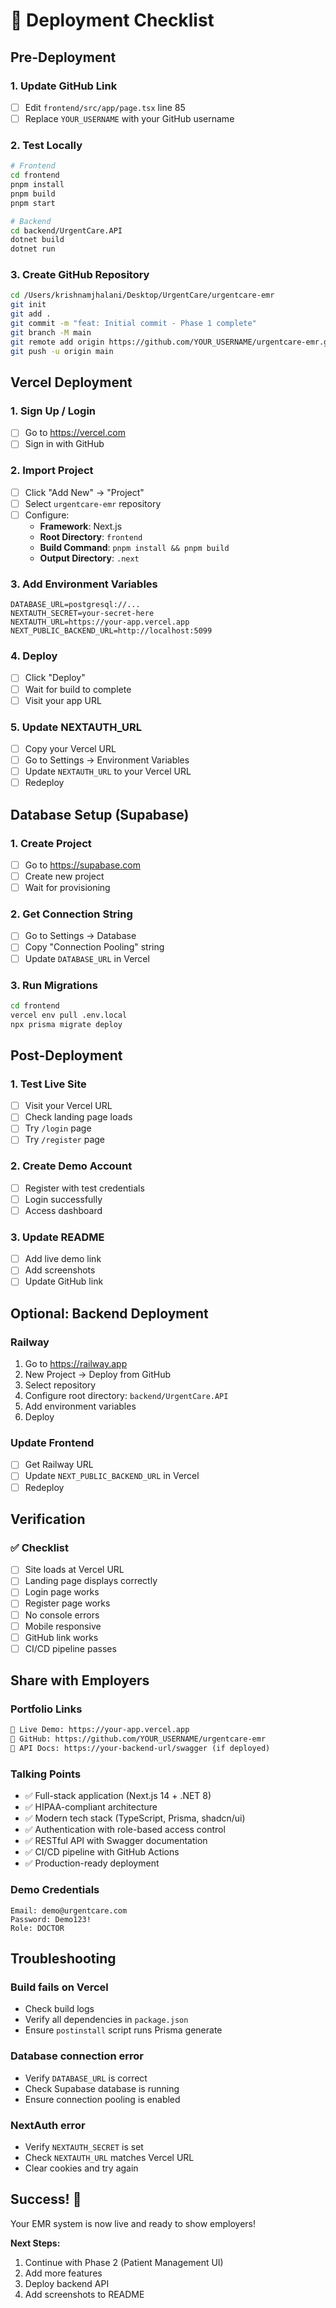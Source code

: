# 🚀 Deployment Checklist

## Pre-Deployment

### 1. Update GitHub Link
- [ ] Edit `frontend/src/app/page.tsx` line 85
- [ ] Replace `YOUR_USERNAME` with your GitHub username

### 2. Test Locally
```bash
# Frontend
cd frontend
pnpm install
pnpm build
pnpm start

# Backend
cd backend/UrgentCare.API
dotnet build
dotnet run
```

### 3. Create GitHub Repository
```bash
cd /Users/krishnamjhalani/Desktop/UrgentCare/urgentcare-emr
git init
git add .
git commit -m "feat: Initial commit - Phase 1 complete"
git branch -M main
git remote add origin https://github.com/YOUR_USERNAME/urgentcare-emr.git
git push -u origin main
```

## Vercel Deployment

### 1. Sign Up / Login
- [ ] Go to https://vercel.com
- [ ] Sign in with GitHub

### 2. Import Project
- [ ] Click "Add New" → "Project"
- [ ] Select `urgentcare-emr` repository
- [ ] Configure:
  - **Framework**: Next.js
  - **Root Directory**: `frontend`
  - **Build Command**: `pnpm install && pnpm build`
  - **Output Directory**: `.next`

### 3. Add Environment Variables
```env
DATABASE_URL=postgresql://...
NEXTAUTH_SECRET=your-secret-here
NEXTAUTH_URL=https://your-app.vercel.app
NEXT_PUBLIC_BACKEND_URL=http://localhost:5099
```

### 4. Deploy
- [ ] Click "Deploy"
- [ ] Wait for build to complete
- [ ] Visit your app URL

### 5. Update NEXTAUTH_URL
- [ ] Copy your Vercel URL
- [ ] Go to Settings → Environment Variables
- [ ] Update `NEXTAUTH_URL` to your Vercel URL
- [ ] Redeploy

## Database Setup (Supabase)

### 1. Create Project
- [ ] Go to https://supabase.com
- [ ] Create new project
- [ ] Wait for provisioning

### 2. Get Connection String
- [ ] Go to Settings → Database
- [ ] Copy "Connection Pooling" string
- [ ] Update `DATABASE_URL` in Vercel

### 3. Run Migrations
```bash
cd frontend
vercel env pull .env.local
npx prisma migrate deploy
```

## Post-Deployment

### 1. Test Live Site
- [ ] Visit your Vercel URL
- [ ] Check landing page loads
- [ ] Try `/login` page
- [ ] Try `/register` page

### 2. Create Demo Account
- [ ] Register with test credentials
- [ ] Login successfully
- [ ] Access dashboard

### 3. Update README
- [ ] Add live demo link
- [ ] Add screenshots
- [ ] Update GitHub link

## Optional: Backend Deployment

### Railway
1. Go to https://railway.app
2. New Project → Deploy from GitHub
3. Select repository
4. Configure root directory: `backend/UrgentCare.API`
5. Add environment variables
6. Deploy

### Update Frontend
- [ ] Get Railway URL
- [ ] Update `NEXT_PUBLIC_BACKEND_URL` in Vercel
- [ ] Redeploy

## Verification

### ✅ Checklist
- [ ] Site loads at Vercel URL
- [ ] Landing page displays correctly
- [ ] Login page works
- [ ] Register page works
- [ ] No console errors
- [ ] Mobile responsive
- [ ] GitHub link works
- [ ] CI/CD pipeline passes

## Share with Employers

### Portfolio Links
```markdown
🔗 Live Demo: https://your-app.vercel.app
📂 GitHub: https://github.com/YOUR_USERNAME/urgentcare-emr
📖 API Docs: https://your-backend-url/swagger (if deployed)
```

### Talking Points
- ✅ Full-stack application (Next.js 14 + .NET 8)
- ✅ HIPAA-compliant architecture
- ✅ Modern tech stack (TypeScript, Prisma, shadcn/ui)
- ✅ Authentication with role-based access control
- ✅ RESTful API with Swagger documentation
- ✅ CI/CD pipeline with GitHub Actions
- ✅ Production-ready deployment

### Demo Credentials
```
Email: demo@urgentcare.com
Password: Demo123!
Role: DOCTOR
```

## Troubleshooting

### Build fails on Vercel
- Check build logs
- Verify all dependencies in `package.json`
- Ensure `postinstall` script runs Prisma generate

### Database connection error
- Verify `DATABASE_URL` is correct
- Check Supabase database is running
- Ensure connection pooling is enabled

### NextAuth error
- Verify `NEXTAUTH_SECRET` is set
- Check `NEXTAUTH_URL` matches Vercel URL
- Clear cookies and try again

## Success! 🎉

Your EMR system is now live and ready to show employers!

**Next Steps:**
1. Continue with Phase 2 (Patient Management UI)
2. Add more features
3. Deploy backend API
4. Add screenshots to README
